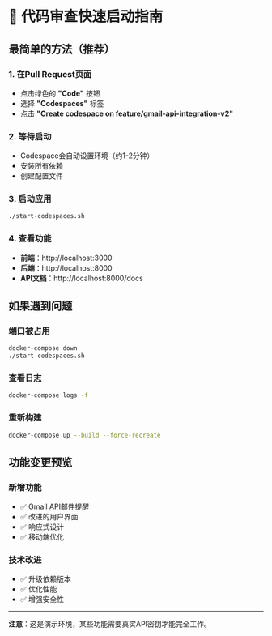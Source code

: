 # 🚀 代码审查快速启动指南

## 最简单的方法（推荐）

### 1. 在Pull Request页面
- 点击绿色的 **"Code"** 按钮
- 选择 **"Codespaces"** 标签
- 点击 **"Create codespace on feature/gmail-api-integration-v2"**

### 2. 等待启动
- Codespace会自动设置环境（约1-2分钟）
- 安装所有依赖
- 创建配置文件

### 3. 启动应用
```bash
./start-codespaces.sh
```

### 4. 查看功能
- **前端**：http://localhost:3000
- **后端**：http://localhost:8000
- **API文档**：http://localhost:8000/docs

## 如果遇到问题

### 端口被占用
```bash
docker-compose down
./start-codespaces.sh
```

### 查看日志
```bash
docker-compose logs -f
```

### 重新构建
```bash
docker-compose up --build --force-recreate
```

## 功能变更预览

### 新增功能
- ✅ Gmail API邮件提醒
- ✅ 改进的用户界面
- ✅ 响应式设计
- ✅ 移动端优化

### 技术改进
- ✅ 升级依赖版本
- ✅ 优化性能
- ✅ 增强安全性

---

**注意**：这是演示环境，某些功能需要真实API密钥才能完全工作。 